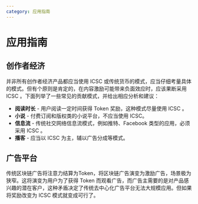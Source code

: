 ```yaml
---
category: 应用指南 
---
```


# 应用指南 

## 创作者经济

并非所有创作者经济产品都应当使用 ICSC 或传统货币的模式，应当仔细考量具体的模式。但有个原则是肯定的，在内容激励可能带来负面效应时，应该果断采用ICSC 。下面列举了一些常见的贡献模式，并给出相应分析和建议：

- **阅读时长** - 用户阅读一定时间获得 Token  奖励，这种模式尽量使用 ICSC 。
- **小说** - 付费订阅和版权类的小说平台，不应当使用 ICSC。
- **信息流** - 传统社交网络信息流模式，例如推特、Facebook 类型的应用，必须采用 ICSC 。
- **播客** - 应当以 ICSC 为主，辅以广告分成等模式。

## 广告平台

传统区块链广告将注意力结算为Token，将区块链广告演变为激励广告，场景极为狭窄。这将演变为用户为了获得 Token 而观看广告，而广告主需要的是对产品感兴趣的潜在客户，这种矛盾决定了传统去中心化广告平台无法大规模应用。但如果将奖励改变为 ICSC 模式就变成可行了。
